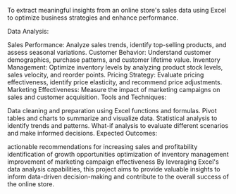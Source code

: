 To extract meaningful insights from an online store's sales data using Excel to optimize business strategies and enhance performance.

Data Analysis:

Sales Performance: Analyze sales trends, identify top-selling products, and assess seasonal variations.
Customer Behavior: Understand customer demographics, purchase patterns, and customer lifetime value.
Inventory Management: Optimize inventory levels by analyzing product stock levels, sales velocity, and reorder points.
Pricing Strategy: Evaluate pricing effectiveness, identify price elasticity, and recommend price adjustments.
Marketing Effectiveness: Measure the impact of marketing campaigns on sales and customer acquisition.
Tools and Techniques:

Data cleaning and preparation using Excel functions and formulas.
Pivot tables and charts to summarize and visualize data.
Statistical analysis to identify trends and patterns.
What-if analysis to evaluate different scenarios and make informed decisions.
Expected Outcomes:

actionable recommendations for increasing sales and profitability
identification of growth opportunities
optimization of inventory management
improvement of marketing campaign effectiveness
By leveraging Excel's data analysis capabilities, this project aims to provide valuable insights to inform data-driven decision-making and contribute to the overall success of the online store.
